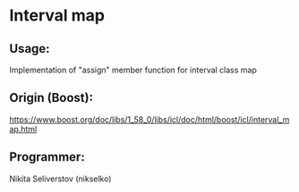 # Interval map

## Usage:
Implementation of "assign" member function for interval class map

## Origin (Boost): 
https://www.boost.org/doc/libs/1_58_0/libs/icl/doc/html/boost/icl/interval_map.html

## Programmer: 
Nikita Seliverstov (nikselko)
